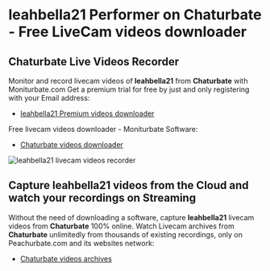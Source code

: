 # leahbella21 Performer on Chaturbate - Free LiveCam videos downloader

## Chaturbate Live Videos Recorder

Monitor and record livecam videos of **leahbella21** from **Chaturbate** with Moniturbate.com
Get a premium trial for free by just and only registering with your Email address:
* [leahbella21 Premium videos downloader](https://moniturbate.com/request-demo-licence-key.html)

Free livecam videos downloader - Moniturbate Software:
* [Chaturbate videos downloader](https://moniturbate.com/moniturbate-download-software.html)

![leahbella21 livecam videos recorder](https://peachurnet.com/templates/moniturbate-software.png)


## Capture leahbella21 videos from the Cloud and watch your recordings on Streaming

Without the need of downloading a software, capture **leahbella21** livecam videos from **Chaturbate** 100% online.
Watch Livecam archives from **Chaturbate** unlimitedly from thousands of existing recordings, only on Peachurbate.com and its websites network:
* [Chaturbate videos archives](https://peachurnet.com/)